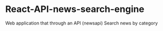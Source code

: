 # React-API-news-search-engine
Web application that through an API (newsapi) Search news by category
